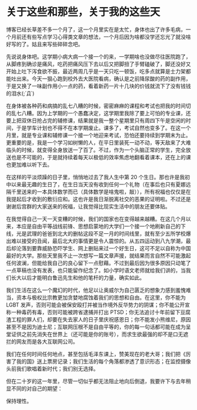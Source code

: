 关于这些和那些，关于我的这些天
========

博客已经长草差不多一个月了，这一个月里实在是太忙，身体也出了许多毛病，一个月前还有些写点学习心得类文章的想法，一个月后因为啥都没学还忘光了就没啥好写的了。姑且来写些碎碎念吧。

先说说身体吧。这学期小病大病一个接一个的来，一学期啥也没做尽往医院跑了，从脚疼到确诊是痛风，吃药把痛风压下去以后又把脚扭了手臂磕破了，脚还没好又开始上吐下泻食欲不振，最近两周几乎是一天只吃一顿饭，吃多点就算是士力架都能吐出来。今天一狠心跑到校外去大医院看病，确认是之前降尿酸的药的副作用，于是又换了一味副作用小一点的药，看着新药一片十几块的价钱就流下了没有钱钱的泪水(;´Д`)

在身体被各种药和病搞的乱七八糟的时候，密密麻麻的课程和考试也把我的时间切的乱七八糟。因为上学期的一个愚蠢决定，这学期里我除了要上可怕的专业课，还要上把双休日抢占完的辅修课，结果就是我一整个星期里只有周四下午是空闲的时间，于是学车计划也不得不在本学期废止。课多了，考试自然也变多了。在这一个月里，就是专业课和辅修课一个接一个地迎来考试，恐怕还要持续到学期末为止。更重要的是，我是一个学习如树懒的人，在平日里装死一动不动，等天敌来了大难临头的时候，就变得全身放送一了百了。不过，作为一个头脑正常的学生，完全放送也是不可能的，于是就持续着每天以极低的效率焦虑地翻看着课本，还在上的课也更加难以听下去。

在这样的平淡烦躁的日子里，悄悄地过去了我人生中第 20 个生日。那也许是我初中以来最无趣的生日了，在生日当天没有收到任何一个礼物（在事后也只有夏娜远隔千里送来的一本具体数学而已（具体数学是啥鬼啦，敲）），所有祝福也仅仅是在我提起后才收到的敷衍应和。这也许是我日渐脱离社交的恶果的证明啦。不过还是谢谢后宫群的大家送来的祝福，让我觉得比现实生活中的朋友还要体贴。

在我觉得自己一天一天变糟的时候，我们的国家也在变得越来越糟。在这几个月以来，本应是自由平等战线前锋、思想启蒙地的大学们一个接一个地刷新自己的下线，光是武理的爸爸到北大的删帖这段不足一月的时间线里，就有至少五所学校爆出难以接受的丑闻，最后北大的事情更是令人震惊的。从五四运动到八九学潮，最后却沦落到要靠威胁恐吓学生、网上删贴来过一个好生日，这可不足以自称为中国最好的大学。那些天里我不止一次想写一篇文章声援，就结果而言自然不可能激起任何波澜，但能给我自己的良心留下一点慰藉。不过到最后因为很多原因只动笔了一点草稿也没有发表，也只能留作纪念了。如小学时语文老师就给我们讲的，当我们长大以后才能明白鲁迅先生和他的笔杆的力量，确实如此。

我们生活在这么一个魔幻的时代，他足以让奥威尔为自己匮乏的想象力感到羞愧难当，资本与极权比宗教更加贪婪地腐蚀着我们的思想和自由。在这里，你不能为 LGBT 发声，否则可能会被保安殴打并被当作境外反华势力的阴谋；你不能公开宣称一种毒药有毒，否则可能被跨省逮捕并打出 PTSD；你无法追讨十年前留下豆腐渣工程的罪人们，却要在失去家人的日子里庆祝感恩日；你不能发小熊维尼，原因甚至不是因为迪士尼；互联网压根不是自由平等的，你的每一句话都可能在成为呈堂证供之前先消失在世界上（还可能是你的账号），而求生欲最强的却不是口无遮拦的网友而是各大互联网公司。

我们在任何时间任何地点，甚至包括毛泽东课上，赞美现在的老大哥；我们把《厉害了我的国》送上票房记录；我们生活的每个角落都渗透了意识形态；在监控摄像头前我们歌唱着新时代；我们别无选择。

但在二十岁的这一年里，尽管一切似乎都无法阻止地向后倒退，我要许下与去年稍显不同的对自己的期望：

保持理性。